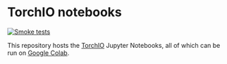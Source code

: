 # TorchIO notebooks

[![Smoke tests](https://github.com/fepegar/torchio-notebooks/actions/workflows/tests.yml/badge.svg)](https://github.com/fepegar/torchio-notebooks/actions/workflows/tests.yml)

This repository hosts the [TorchIO](http://torchio.rtfd.io/) Jupyter Notebooks, all of which can be run on [Google Colab](https://github.com/fepegar/torchio/tree/main/tutorials).
